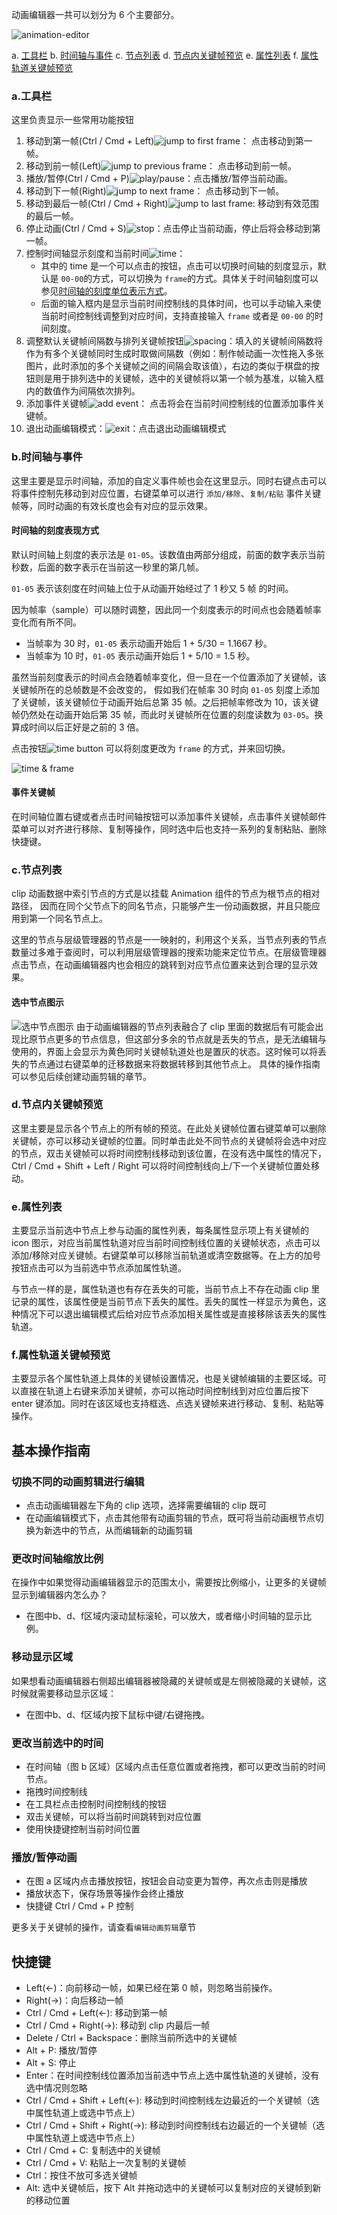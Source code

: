 
动画编辑器一共可以划分为 6 个主要部分。

![animation-editor](animation-editor/main.jpg)

a. [工具栏](###a.工具栏)
b. [时间轴与事件](###b.时间轴与事件)
c. [节点列表](###c.节点列表) 
d. [节点内关键帧预览](###d.节点内关键帧预览) 
e. [属性列表](###e.属性列表)
f. [属性轨道关键帧预览](###f.属性轨道关键帧预览)  

### a.工具栏
这里负责显示一些常用功能按钮
1. 移动到第一帧(Ctrl / Cmd + Left)![jump to first frame](animation-editor/menu_first.png)： 点击移动到第一帧。
2. 移动到前一帧(Left)![jump to previous frame](animation-editor/menu_prev.png)： 点击移动到前一帧。
3. 播放/暂停(Ctrl / Cmd + P)![play/pause](animation-editor/menu_play.png)：点击播放/暂停当前动画。
4. 移动到下一帧(Right)![jump to next frame](animation-editor/menu_next.png)： 点击移动到下一帧。
5. 移动到最后一帧(Ctrl / Cmd + Right)![jump to last frame](animation-editor/menu_last.png): 移动到有效范围的最后一帧。
6. 停止动画(Ctrl / Cmd + S)![stop](animation-editor/menu_stop.png)：点击停止当前动画，停止后将会移动到第一帧。
7. 控制时间轴显示刻度和当前时间![time](animation-editor/menu_time.png)：
   - 其中的 time 是一个可以点击的按钮，点击可以切换时间轴的刻度显示，默认是 `00-00`的方式，可以切换为 `frame`的方式。具体关于时间轴刻度可以参见[时间轴的刻度单位表示方式](###时间轴与事件区域)。
   - 后面的输入框内是显示当前时间控制线的具体时间，也可以手动输入来使当前时间控制线调整到对应时间，支持直接输入 `frame` 或者是 `00-00` 的时间刻度。
8. 调整默认关键帧间隔数与排列关键帧按钮![spacing](animation-editor/menu_spacing.png)：填入的关键帧间隔数将作为有多个关键帧同时生成时取做间隔数（例如：制作帧动画一次性拖入多张图片，此时添加的多个关键帧之间的间隔会取该值），右边的类似于棋盘的按钮则是用于排列选中的关键帧，选中的关键帧将以第一个帧为基准，以输入框内的数值作为间隔依次排列。
9. 添加事件关键帧![add event](animation-editor/menu_event.png)： 点击将会在当前时间控制线的位置添加事件关键帧。
10. 退出动画编辑模式：![exit](animation-editor/menu_exit.png)：点击退出动画编辑模式

### b.时间轴与事件
这里主要是显示时间轴，添加的自定义事件帧也会在这里显示。同时右键点击可以将事件控制先移动到对应位置，右键菜单可以进行 `添加/移除`、`复制/粘贴` 事件关键帧等，同时动画的有效长度也会有对应的显示效果。

#### 时间轴的刻度表现方式
默认时间轴上刻度的表示法是 `01-05`。该数值由两部分组成，前面的数字表示当前秒数，后面的数字表示在当前这一秒里的第几帧。

`01-05` 表示该刻度在时间轴上位于从动画开始经过了 1 秒又 5 帧 的时间。

因为帧率（sample）可以随时调整，因此同一个刻度表示的时间点也会随着帧率变化而有所不同。

- 当帧率为 30 时，`01-05` 表示动画开始后 1 + 5/30 = 1.1667 秒。
- 当帧率为 10 时，`01-05` 表示动画开始后 1 + 5/10 = 1.5 秒。

虽然当前刻度表示的时间点会随着帧率变化，但一旦在一个位置添加了关键帧，该关键帧所在的总帧数是不会改变的， 假如我们在帧率 30 时向 `01-05` 刻度上添加了关键帧，该关键帧位于动画开始后总第 35 帧。之后把帧率修改为 10，该关键帧仍然处在动画开始后第 35 帧，而此时关键帧所在位置的刻度读数为 `03-05`。换算成时间以后正好是之前的 3 倍。

点击按钮![time button](animation-editor/menu_time_button.png) 可以将刻度更改为 `frame` 的方式，并来回切换。

![time & frame](animation-editor/time&frame.png)

#### 事件关键帧
在时间轴位置右键或者点击时间轴按钮可以添加事件关键帧，点击事件关键帧邮件菜单可以对齐进行移除、复制等操作，同时选中后也支持一系列的复制粘贴、删除快捷键。

### c.节点列表
clip 动画数据中索引节点的方式是以挂载 Animation 组件的节点为根节点的相对路径，
因而在同个父节点下的同名节点，只能够产生一份动画数据，并且只能应用到第一个同名节点上。

这里的节点与层级管理器的节点是一一映射的，利用这个关系，当节点列表的节点数量过多难于查阅时，可以利用层级管理器的搜索功能来定位节点。在层级管理器点击节点，在动画编辑器内也会相应的跳转到对应节点位置来达到合理的显示效果。

#### 选中节点图示
![选中节点图示](animation-editor/select_node.gif)
由于动画编辑器的节点列表融合了 clip 里面的数据后有可能会出现比原节点更多的节点信息，但这部分多余的节点就是丢失的节点，是无法编辑与使用的，界面上会显示为黄色同时关键帧轨道处也是置灰的状态。这时候可以将丢失的节点通过右键菜单的迁移数据来将数据转移到其他节点上。
具体的操作指南可以参见后续创建动画剪辑的章节。

### d.节点内关键帧预览
这里主要是显示各个节点上的所有帧的预览。在此处关键帧位置右键菜单可以删除关键帧，亦可以移动关键帧的位置。同时单击此处不同节点的关键帧将会选中对应的节点，双击关键帧可以将时间控制线移动到该位置，在没有选中属性的情况下， Ctrl / Cmd + Shift + Left / Right 可以将时间控制线向上/下一个关键帧位置处移动。

### e.属性列表
主要显示当前选中节点上参与动画的属性列表，每条属性显示项上有关键帧的 icon 图示，对应当前属性轨道对应当前时间控制线位置的关键帧状态，点击可以添加/移除对应关键帧。右键菜单可以移除当前轨道或清空数据等。在上方的加号按钮点击可以为当前选中节点添加属性轨道。

与节点一样的是，属性轨道也有存在丢失的可能，当前节点上不存在动画 clip 里记录的属性，该属性便是当前节点下丢失的属性。丢失的属性一样显示为黄色，这种情况下可以退出编辑模式后给对应节点添加相关属性或是直接移除该丢失的属性轨道。

### f.属性轨道关键帧预览
主要显示各个属性轨道上具体的关键帧设置情况，也是关键帧编辑的主要区域。可以直接在轨道上右键来添加关键帧，亦可以拖动时间控制线到对应位置后按下 enter 键添加。同时在该区域也支持框选、点选关键帧来进行移动、复制、粘贴等操作。


## 基本操作指南
### 切换不同的动画剪辑进行编辑
- 点击动画编辑器左下角的 clip 选项，选择需要编辑的 clip 既可
- 在动画编辑模式下，点击其他带有动画剪辑的节点，既可将当前动画根节点切换为新选中的节点，从而编辑新的动画剪辑

### 更改时间轴缩放比例

在操作中如果觉得动画编辑器显示的范围太小，需要按比例缩小，让更多的关键帧显示到编辑器内怎么办？

 - 在图中b、d、f区域内滚动鼠标滚轮，可以放大，或者缩小时间轴的显示比例。

### 移动显示区域

如果想看动画编辑器右侧超出编辑器被隐藏的关键帧或是左侧被隐藏的关键帧，这时候就需要移动显示区域：

 - 在图中b、d、f区域内按下鼠标中键/右键拖拽。

### 更改当前选中的时间

 - 在时间轴（图 b 区域）区域内点击任意位置或者拖拽，都可以更改当前的时间节点。
 - 拖拽时间控制线
 - 在工具栏点击控制时间控制线的按钮
 - 双击关键帧，可以将当前时间跳转到对应位置
 - 使用快捷键控制当前时间位置

### 播放/暂停动画

 - 在图 a 区域内点击播放按钮，按钮会自动变更为暂停，再次点击则是播放
 - 播放状态下，保存场景等操作会终止播放
 - 快捷键 Ctrl / Cmd + P 控制

更多关于关键帧的操作，请查看`编辑动画剪辑`章节

## 快捷键

 - Left(←)：向前移动一帧，如果已经在第 0 帧，则忽略当前操作。
 - Right(→)：向后移动一帧
 - Ctrl / Cmd + Left(←): 移动到第一帧
 - Ctrl / Cmd + Right(→): 移动到 clip 内最后一帧
 - Delete / Ctrl + Backspace：删除当前所选中的关键帧
 - Alt + P: 播放/暂停
 - Alt + S: 停止
 - Enter：在时间控制线位置添加当前选中节点上选中属性轨道的关键帧，没有选中情况则忽略
 - Ctrl / Cmd + Shift + Left(←): 移动到时间控制线左边最近的一个关键帧（选中属性轨道上或选中节点上）
 - Ctrl / Cmd + Shift + Right(→): 移动到时间控制线右边最近的一个关键帧（选中属性轨道上或选中节点上）
 - Ctrl / Cmd + C: 复制选中的关键帧
 - Ctrl / Cmd + V: 粘贴上一次复制的关键帧
 - Ctrl：按住不放可多选关键帧
 - Alt: 选中关键帧后，按下 Alt 并拖动选中的关键帧可以复制对应的关键帧到新的移动位置 